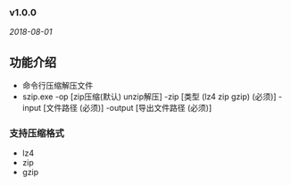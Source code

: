 ### v1.0.0
*2018-08-01*

## 功能介绍
* 命令行压缩解压文件
* szip.exe -op [zip压缩(默认) unzip解压] -zip [类型 (lz4 zip gzip) (必须)] -input [文件路径 (必须)] -output [导出文件路径 (必须)]
### 支持压缩格式
- lz4
- zip
- gzip

